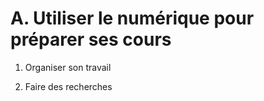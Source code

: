# A. Utiliser le numérique pour préparer ses cours

1) Organiser son travail

2) Faire des recherches
